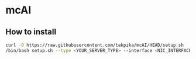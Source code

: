 # mcAI

## How to install
```bash
curl -O https://raw.githubusercontent.com/takpika/mcAI/HEAD/setup.sh
/bin/bash setup.sh --type <YOUR_SERVER_TYPE> --interface <NIC_INTERFACE> --ip <IP_ADDRESS>
```